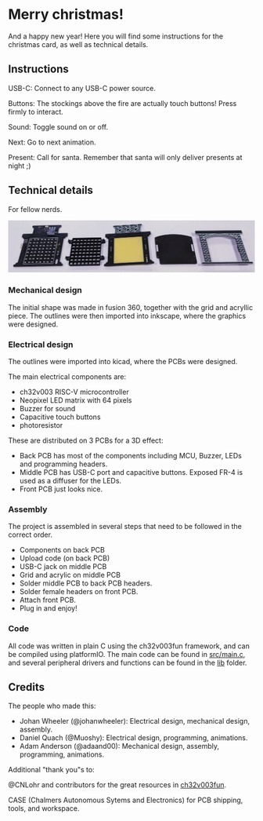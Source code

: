 # Merry christmas!

And a happy new year! Here you will find some instructions for the christmas card, as well as technical details.

## Instructions

USB-C: Connect to any USB-C power source. 

Buttons: The stockings above the fire are actually touch buttons! Press firmly to interact.

Sound: Toggle sound on or off. 

Next: Go to next animation.

Present: Call for santa. Remember that santa will only deliver presents at night ;)


## Technical details

For fellow nerds.

![Major components laid out](Media/Components.jpg)

### Mechanical design

The initial shape was made in fusion 360, together with the grid and acryllic piece. The outlines were then imported into inkscape, where the graphics were designed.  

### Electrical design

The outlines were imported into kicad, where the PCBs were designed. 

The main electrical components are:

 - ch32v003 RISC-V microcontroller
 - Neopixel LED matrix with 64 pixels
 - Buzzer for sound
 - Capacitive touch buttons
 - photoresistor

These are distributed on 3 PCBs for a 3D effect:

 - Back PCB has most of the components including MCU, Buzzer, LEDs and programming headers.
 - Middle PCB has USB-C port and capacitive buttons. Exposed FR-4 is used as a diffuser for the LEDs. 
 - Front PCB just looks nice.

### Assembly

The project is assembled in several steps that need to be followed in the correct order.

 - Components on back PCB
 - Upload code (on back PCB)
 - USB-C jack on middle PCB
 - Grid and acrylic on middle PCB
 - Solder middle PCB to back PCB headers.
 - Solder female headers on front PCB.
 - Attach front PCB.
 - Plug in and enjoy!

### Code

All code was written in plain C using the ch32v003fun framework, and can be compiled using platformIO. The main code can be found in [src/main.c](SW/fireplace-PIO/src/main.c), and several peripheral drivers and functions can be found in the [lib](SW/fireplace-PIO/lib/) folder. 

## Credits

The people who made this:

 - Johan Wheeler (@johanwheeler): Electrical design, mechanical design, assembly.
 - Daniel Quach (@Muoshy): Electrical design, programming, animations.
 - Adam Anderson (@adaand00): Mechanical design, assembly, programming, animations. 

Additional "thank you"s to:

@CNLohr and contributors for the great resources in [ch32v003fun](https://github.com/cnlohr/ch32v003fun/tree/master).

CASE (Chalmers Autonomous Sytems and Electronics) for PCB shipping, tools, and workspace. 
